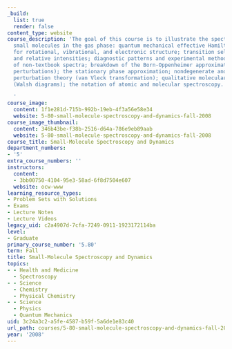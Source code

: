 ```yaml
---
_build:
  list: true
  render: false
content_type: website
course_description: 'The goal of this course is to illustrate the spectroscopy of
  small molecules in the gas phase: quantum mechanical effective Hamiltonian models
  for rotational, vibrational, and electronic structure; transition selection rules
  and relative intensities; diagnostic patterns and experimental methods for the assignment
  of non-textbook spectra; breakdown of the Born-Oppenheimer approximation (spectroscopic
  perturbations); the stationary phase approximation; nondegenerate and quasidegenerate
  perturbation theory (van Vleck transformation); qualitative molecular orbital theory
  (Walsh diagrams); the notation of atomic and molecular spectroscopy.

  '
course_image:
  content: 1f1e281d-715b-992b-19eb-4f3a56e58e34
  website: 5-80-small-molecule-spectroscopy-and-dynamics-fall-2008
course_image_thumbnail:
  content: 346b43be-f38b-2516-d64a-786e9eb89aab
  website: 5-80-small-molecule-spectroscopy-and-dynamics-fall-2008
course_title: Small-Molecule Spectroscopy and Dynamics
department_numbers:
- '5'
extra_course_numbers: ''
instructors:
  content:
  - 3bb00750-4104-95e3-58ad-6f8d7504e607
  website: ocw-www
learning_resource_types:
- Problem Sets with Solutions
- Exams
- Lecture Notes
- Lecture Videos
legacy_uid: c2a4907d-7cfa-7249-0911-1923172114ba
level:
- Graduate
primary_course_number: '5.80'
term: Fall
title: Small-Molecule Spectroscopy and Dynamics
topics:
- - Health and Medicine
  - Spectroscopy
- - Science
  - Chemistry
  - Physical Chemistry
- - Science
  - Physics
  - Quantum Mechanics
uid: 3c24a3c2-a5fe-4587-b59f-5a6de1e83c40
url_path: courses/5-80-small-molecule-spectroscopy-and-dynamics-fall-2008
year: '2008'
---
```

